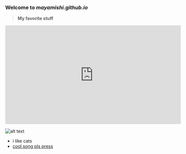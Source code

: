 ### Welcome to *mayamishi.github.io*

>**My favorite stuff**

<iframe width="560" height="315" src="https://www.youtube.com/embed/fregObNcHC8" title="YouTube video player" frameborder="0" allow="accelerometer; autoplay; clipboard-write; encrypted-media; gyroscope; picture-in-picture" allowfullscreen></iframe>



![alt text](https://i.pinimg.com/originals/a0/b3/17/a0b3173ade141196aa28ece7f2cb7b79.jpg)
- i like cats
- [cool song pls press](https://www.youtube.com/watch?v=WAXnqjUfal4)
